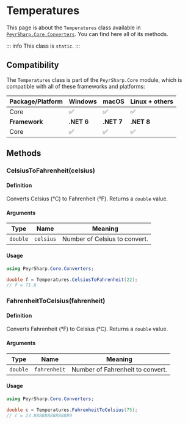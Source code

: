 # Temperatures

This page is about the `Temperatures` class available in [`PeyrSharp.Core.Converters`](/core/converters.md).
You can find here all of its methods.

::: info
This class is `static`.
:::

## Compatibility

The `Temperatures` class is part of the `PeyrSharp.Core` module, which is compatible with all of these frameworks and platforms:

| Package/Platform | Windows    | macOS      | Linux + others |
| ---------------- | ---------- | ---------- | -------------- |
| Core             | ✅         | ✅         | ✅             |
| **Framework**    | **.NET 6** | **.NET 7** | **.NET 8**     |
| Core             | ✅         | ✅         | ✅             |

## Methods

### CelsiusToFahrenheit(celsius)

#### Definition

Converts Celsius (°C) to Fahrenheit (°F). Returns a `double` value.

#### Arguments

| Type     | Name      | Meaning                       |
| -------- | --------- | ----------------------------- |
| `double` | `celsius` | Number of Celsius to convert. |

#### Usage

```c#
using PeyrSharp.Core.Converters;

double f = Temperatures.CelsiusToFahrenheit(22);
// f = 71.6
```

### FahrenheitToCelsius(fahrenheit)

#### Definition

Converts Fahrenheit (°F) to Celsius (°C). Returns a `double` value.

#### Arguments

| Type     | Name         | Meaning                          |
| -------- | ------------ | -------------------------------- |
| `double` | `fahrenheit` | Number of Fahrenheit to convert. |

#### Usage

```c#
using PeyrSharp.Core.Converters;

double c = Temperatures.FahrenheitToCelsius(75);
// c = 23.88888888888889
```
